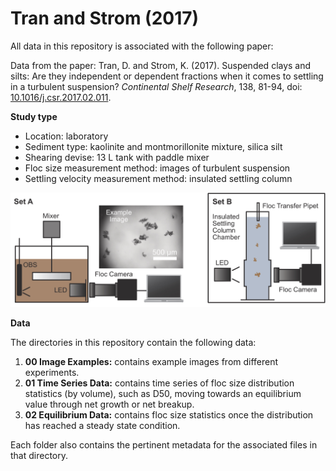 # Tran and Strom (2017)

All data in this repository is associated with the following paper:

Data from the paper: Tran, D. and Strom, K. (2017). Suspended clays and silts: Are they independent or dependent fractions when it comes to settling in a turbulent suspension? *Continental Shelf Research*, 138, 81-94, doi: [10.1016/j.csr.2017.02.011](https://doi.org/10.1016/j.csr.2017.02.011).

__Study type__
- Location: laboratory
- Sediment type: kaolinite and montmorillonite mixture, silica silt
- Shearing devise: 13 L tank with paddle mixer
- Floc size measurement method: images of turbulent suspension
- Settling velocity measurement method: insulated settling column

<img src="https://github.com/FlocData/Data-2017-TranEtal/blob/master/Figures/Equipment.jpg" width="700">

__Data__

The directories in this repository contain the following data:
1. __00 Image Examples:__ contains example images from different experiments.
2. __01 Time Series Data:__ contains time series of floc size distribution statistics (by volume), such as D50, moving towards an equilibrium value through net growth or net breakup.
3. __02 Equilibrium Data:__ contains floc size statistics once the distribution has reached a steady state condition.

Each folder also contains the pertinent metadata for the associated files in that directory.
